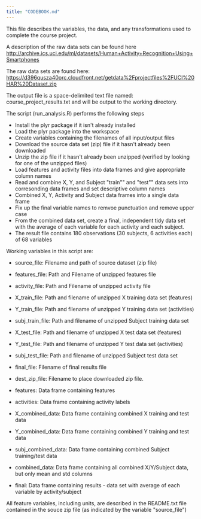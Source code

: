 ```yaml
---
title: "CODEBOOK.md"
---
```


This file describes the variables, the data, and any transformations used to complete the course project.

A description of the raw data sets can be found here
http://archive.ics.uci.edu/ml/datasets/Human+Activity+Recognition+Using+Smartphones 

The raw data sets are found here:
https://d396qusza40orc.cloudfront.net/getdata%2Fprojectfiles%2FUCI%20HAR%20Dataset.zip

The output file is a space-delimited text file named:
course_project_results.txt and will be output to the working directory.

The script (run_analysis.R) performs the following steps

* Install the plyr package if it isn't already installed
* Load the plyr package into the workspace
* Create variables containing the filenames of all input/output files
* Download the source data set (zip) file if it hasn't already been downloaded
* Unzip the zip file if it hasn't already been unzipped (verified by looking for one of the unzipped files)
* Load features and activity files into data frames and give appropriate column names
* Read and combine X, Y, and Subject "train"" and "test"" data sets into corresonding data frames and set descriptive column names
* Combined X, Y, Activity and Subject data frames into a single data frame
* Fix up the final variable names to remvoe punctuation and remove upper case
*  From the combined data set, create a final, independent tidy data 
set with the average of each variable for each activity and each subject.
* The result file contains 180 observations (30 subjects, 6 activities each) of 68 variables

Working variables in this script are:


* source_file:        Filename and path of source dataset (zip file)
* features_file:      Path and Filename of unzipped features file
* activity_file:       Path and Filename of unzipped activity file
* X_train_file:        Path and filename of unzipped X training data set (features)
* Y_train_file:        Path and filename of unzipped Y training data set (activities)
* subj_train_file:     Path and filename of unzipped Subject training data set
* X_test_file:         Path and filename of unzipped X test data set (features)
* Y_test_file:         Path and filename of unzipped Y test data set (activities)
* subj_test_file:      Path and filename of unzipped Subject test data set
* final_file:          Filename of final results file
* dest_zip_file:       Filename to place downloaded zip file.

* features:            Data frame containing features
* activities:          Data frame containing activity labels
* X_combined_data:     Data frame containing combined X training and test data
* Y_combined_data:     Data frame containing combined Y training and test data
* subj_combined_data:  Data frame containing combined Subject training/test data
* combined_data:       Data frame containing all combined X/Y/Subject data, but only mean and std columns
* final:               Data frame containing results - data set with average of each variable by activity/subject

All feature variables, including units, are described in the README.txt file contained in the souce zip file (as indicated by the variable "source_file")
